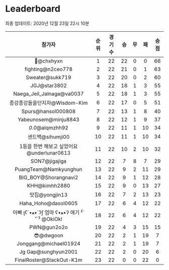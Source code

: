 # Leaderboard
최종 업데이트: 2020년 12월 23일 22시 10분




| 참가자 | 순위 | 경기수 | 승 | 무 | 패 | 승점 |
|:---:|:---:|:---:|:---:|:---:|:---:|:---:|
| 👑@chxhyxn | 1 | 22 | 22 | 0 | 0 | 66 |
| fighting@n2ceo778 | 2 | 22 | 21 | 0 | 1 | 63 |
| Sweater@sukk719 | 3 | 22 | 20 | 0 | 2 | 60 |
| JGJ@star3802 | 4 | 22 | 18 | 1 | 3 | 55 |
| Naega_Jeil_Jalnaga@va0037 | 5 | 22 | 18 | 1 | 3 | 55 |
| 종강종강돌을던지자@Wisdom-Kim | 6 | 22 | 17 | 0 | 5 | 51 |
| Spurs@hansol000808 | 7 | 22 | 13 | 1 | 8 | 40 |
| Yabeunosem@minju8843 | 8 | 22 | 12 | 1 | 9 | 37 |
| _0.0_@alqmzhh92 | 9 | 22 | 11 | 1 | 10 | 34 |
| 샌드백@sihumji00 | 10 | 22 | 11 | 1 | 10 | 34 |
| 1등을 한번 해보고 싶었어요@underlunar0613 | 11 | 22 | 10 | 2 | 10 | 32 |
| SON7@jigajiga | 12 | 22 | 7 | 8 | 7 | 29 |
| PuangTeam@Namkyunghun | 13 | 22 | 9 | 2 | 11 | 29 |
| BIG_BOY@Shorangnavi2 | 14 | 22 | 9 | 1 | 12 | 28 |
| KHH@kimhh2880 | 15 | 22 | 9 | 0 | 13 | 27 |
| 맛집@yongjin13 | 16 | 22 | 7 | 2 | 13 | 23 |
| Haha_Hoho@dasol0605 | 17 | 22 | 6 | 4 | 12 | 22 |
|  아빠  ʅʕ´•ﻌ•`ʔʃ  엄마 ʕ•ﻌ•ʔ 애기 ˁ˙˟˙ˀ @OkiOkl | 18 | 22 | 6 | 4 | 12 | 22 |
| PWN@gun2o2o | 19 | 22 | 4 | 3 | 15 | 15 |
| 😎@dwgoon | 20 | 22 | 2 | 1 | 19 | 7 |
| Jonggang@michael01924 | 21 | 22 | 2 | 1 | 19 | 7 |
| Jg Gap@sunghyun2001 | 22 | 22 | 2 | 0 | 20 | 6 |
| FinalRoster@StackOut-K1m | 23 | 22 | 0 | 0 | 22 | 0 |